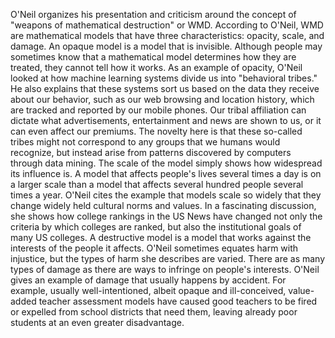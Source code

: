 O'Neil organizes his presentation and criticism around the concept of
"weapons of mathematical destruction" or WMD. According to O'Neil,
WMD are mathematical models that have three characteristics: opacity, scale,
and damage. An opaque model is a model that is invisible. Although people may
sometimes know that a mathematical model determines how they are treated, they
cannot tell how it works. As an example of opacity, O'Neil looked at how
machine learning systems divide us into "behavioral tribes." He also explains
that these systems sort us based on the data they receive about our behavior,
such as our web browsing and location history, which are tracked and
reported by our mobile phones. Our tribal affiliation can dictate what
advertisements, entertainment and news are shown to us, or it can even
affect our premiums. The novelty here is that these so-called tribes
might not correspond to any groups that we humans would recognize, but
instead arise from patterns discovered by computers through data mining.
The scale of the model simply shows how widespread its influence is.
A model that affects people's lives several times a day is on a larger scale
than a model that affects several hundred people several times a year.
O'Neil cites the example that models scale so widely that they change widely
held cultural norms and values. In a fascinating discussion, she shows how
college rankings in the US News have changed not only the criteria by which
colleges are ranked, but also the institutional goals of many US colleges.
A destructive model is a model that works against the interests of the people
it affects. O'Neil sometimes equates harm with injustice, but the types of
harm she describes are varied. There are as many types of damage as there are
ways to infringe on people's interests. O'Neil gives an example of damage that
usually happens by accident. For example, usually well-intentioned, albeit
opaque and ill-conceived, value-added teacher assessment models have caused
good teachers to be fired or expelled from school districts that need them,
leaving already poor students at an even greater disadvantage.
